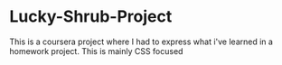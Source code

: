 # Lucky-Shrub-Project
This is a coursera project where I had to express what i've learned in a homework project. 
This is mainly CSS focused 
